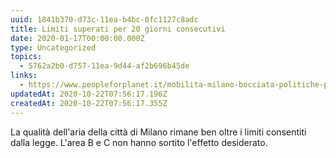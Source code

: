 ```yaml
---
uuid: 1841b370-d73c-11ea-b4bc-0fc1127c8adc
title: Limiti superati per 20 giorni consecutivi
date: 2020-01-17T00:00:00.000Z
type: Uncategorized
topics:
  - 5762a2b0-d757-11ea-9d44-af2b696b45de
links:
  - https://www.peopleforplanet.it/mobilita-milano-bocciata-politiche-pavide-contro-lo-smog/
updatedAt: 2020-10-22T07:56:17.196Z
createdAt: 2020-10-22T07:56:17.355Z
---
```


La qualità dell'aria della città di Milano rimane ben oltre i limiti consentiti dalla legge.
L'area B e C non hanno sortito l'effetto desiderato.
